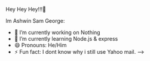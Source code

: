 Hey Hey Hey!!!👋

Im Ashwin Sam George:

- 🔭 I’m currently working on Nothing
- 🌱 I’m currently learning Node.js & express
- 😄 Pronouns: He/Him
- ⚡ Fun fact: I dont know why i still use Yahoo mail.
-->
